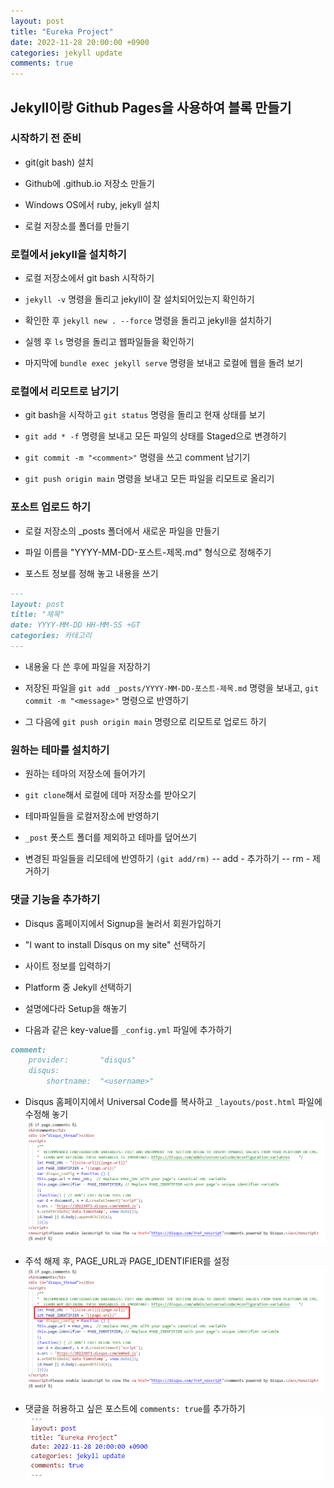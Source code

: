 ```yaml
---
layout: post
title: "Eureka Project"
date: 2022-11-28 20:00:00 +0900
categories: jekyll update
comments: true
---
```


## Jekyll이랑 Github Pages을 사용하여 블록 만들기

### 시작하기 전 준비 

- git(git bash) 설치

- Github에 <username>.github.io 저장소 만들기

- Windows OS에서 ruby, jekyll 설치

- 로컬 저장소를 폴더를 만들기

### 로컬에서 jekyll을 설치하기

- 로컬 저장소에서 git bash 시작하기

- ``jekyll -v`` 명령을 돌리고 jekyll이 잘 설치되어있는지 확인하기

- 확인한 후 ``jekyll new . --force`` 명령을 돌리고 jekyll을 설치하기

- 실헹 후 ``ls`` 명령을 돌리고 웹파일들을 확인하기

- 마지막에 ``bundle exec jekyll serve`` 명령을 보내고 로컬에 웹을 돌려 보기

### 로컬에서 리모트로 남기기

- git bash을 시작하고 ``git status`` 명령을 돌리고 현재 상태를 보기

- ``git add * -f`` 명령을 보내고 모든 파일의 상태를 Staged으로 변경하기

- ``git commit -m "<comment>"`` 명령을 쓰고 comment 남기기

- ``git push origin main`` 명령을 보내고 모든 파일을 리모트로 올리기

### 포소트 업로드 하기

- 로컬 저장소의 _posts 폴더에서 새로운 파일을 만들기

- 파일 이름을 "YYYY-MM-DD-포스트-제목.md" 형식으로 정해주기

- 포스트 정보를 정해 놓고 내용을 쓰기

```markdown
---
layout: post
title: "제목"
date: YYYY-MM-DD HH-MM-SS +GT
categories: 카테고리
---
```

- 내용울 다 쓴 후에 파일을 저장하기

- 저장된 파일을 ``git add _posts/YYYY-MM-DD-포스트-제목.md`` 명령을 보내고, ``git commit -m "<message>"`` 명령으로 반영하기 

- 그 다음에 ``git push origin main`` 명령으로 리모트로 업로드 하기

### 원하는 테마를 설치하기 

- 원하는 테마의 저장소에 들어가기

- ``git clone``해서 로컬에 데마 저장소를 받아오기

- 테마파일들을 로컬저장소에 반영하기 

- ``_post`` 폿스트 폴더를 제외하고 테마를 덮어쓰기

- 변경된 파일들을 리모테에 반영하기 ``(git add/rm)`` 
-- add - 추가하기 
-- rm - 제거하기

### 댓글 기능을 추가하기

- Disqus 홈페이지에서 Signup을 눌러서 회원가입하기

- "I want to install Disqus on my site" 선택하기

- 사이트 정보를 입력하기

- Platform 중 Jekyll 선택하기

- 설명에다라 Setup을 해놓기

- 다음과 같은 key-value를 ``_config.yml`` 파일에 추가하기 
```markdown
comment: 
    provider:       "disqus"
    disqus:
        shortname:  "<username>"
```

- Disqus 홈페이지에서 Universal Code를 복사하고 ``_layouts/post.html`` 파일에 수정해 놓기 
![screenshot](https://raw.githubusercontent.com/20223073/20223073.github.io/main/public/screenshot.png)

- 주석 해제 후, PAGE_URL과 PAGE_IDENTIFIER를 설정
![sceenshot](https://raw.githubusercontent.com/20223073/20223073.github.io/main/public/screenshot1.png)

- 댓글을 허용하고 싶은 포스트에 ``comments: true``를 추가하기 
![screenshot](https://raw.githubusercontent.com/20223073/20223073.github.io/main/public/screenshot2.png)